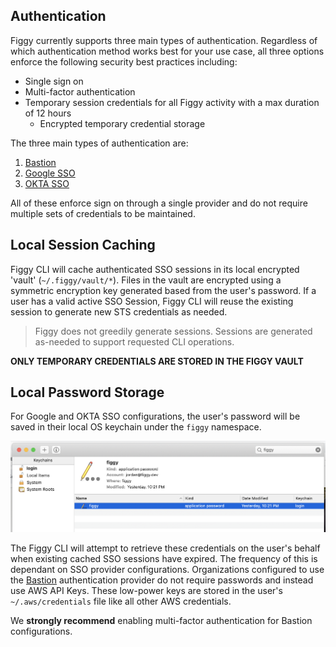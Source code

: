 
## Authentication

Figgy currently supports three main types of authentication. Regardless of which authentication method works best
for your use case, all three options enforce the following security best practices including:

- Single sign on
- Multi-factor authentication
- Temporary session credentials for all Figgy activity with a max duration of 12 hours
    - Encrypted temporary credential storage


The three main types of authentication are:

1. [Bastion](/deployment/bastion/)
1. [Google SSO](/deployment/google/)
1. [OKTA SSO](/deployment/okta/)

All of these enforce sign on through a single provider and do not require multiple sets of credentials to be maintained. 

## Local Session Caching

Figgy CLI will cache authenticated SSO sessions in its local encrypted 'vault' (`~/.figgy/vault/*`). 
Files in the vault are encrypted using a symmetric encryption key generated based from the user's password. 
If a user has a valid active SSO Session, Figgy CLI will reuse the existing session to generate new 
STS credentials as needed.

> Figgy does not greedily generate sessions. Sessions are generated as-needed to support requested CLI operations. 

**ONLY TEMPORARY CREDENTIALS ARE STORED IN THE FIGGY VAULT** 

## Local Password Storage

For Google and OKTA SSO configurations, the user's password will be saved in their local OS keychain under 
the `figgy` namespace. 

![Auth Keychain](/images/architecture/auth-keychain.png)

The Figgy CLI will attempt to retrieve these credentials on the user's behalf when existing cached SSO sessions have expired.
The frequency of this is dependant on SSO provider configurations. Organizations configured to use the [Bastion](/deployment/bastion/)
authentication provider do not require passwords and instead use AWS API Keys. These low-power keys are stored in the user's 
`~/.aws/credentials` file like all other AWS credentials. 

We **strongly recommend** enabling multi-factor authentication for Bastion configurations. 

